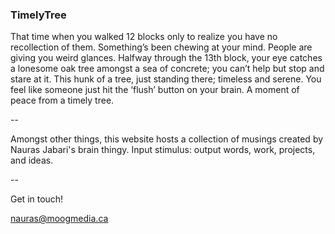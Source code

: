 ### TimelyTree

That time when you walked 12 blocks only to realize you have no recollection of them. Something’s been chewing at your mind. People are giving you weird glances. Halfway through the 13th block, your eye catches a lonesome oak tree amongst a sea of concrete; you can’t help but stop and stare at it. This hunk of a tree, just standing there; timeless and serene. You feel like someone just hit the ‘flush’ button on your brain. A moment of peace from a timely tree.

\--

Amongst other things, this website hosts a collection of musings created by Nauras Jabari's brain thingy. Input stimulus: output words, work, projects, and ideas.

\--

Get in touch!

[nauras@moogmedia.ca](mailto:nauras@moogmedia.ca)
